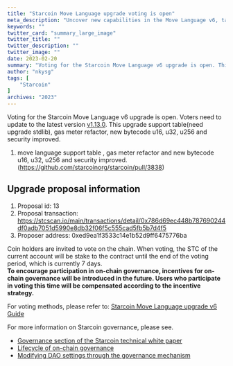 ```yaml
---
title: "Starcoin Move Language upgrade voting is open"
meta_description: "Uncover new capabilities in the Move Language v6, tailored for advanced blockchain development."
keywords: ""
twitter_card: "summary_large_image"
twitter_title: ""
twitter_description: ""
twitter_image: ""
date: 2023-02-20
summary: "Voting for the Starcoin Move Language v6 upgrade is open. This upgrade support move language table(need upgrade stdlib) and new bytecode u16, u32, u256 and security improved"
author: "nkysg"
tags: [
    "Starcoin"
]
archives: "2023"
---
```



Voting for the Starcoin Move Language v6 upgrade is open. Voters need to update to the latest version  [v1.13.0](https://github.com/starcoinorg/starcoin/releases/tag/v1.13.0). This upgrade support table(need upgrade stdlib), gas meter refactor, new bytecode u16, u32, u256 and security improved.


1. move language support table  , gas meter refactor and new bytecode u16, u32, u256 and security improved. (https://github.com/starcoinorg/starcoin/pull/3838)

## Upgrade proposal information

1. Proposal id: 13
2. Proposal transaction: https://stcscan.io/main/transactions/detail/0x786d69ec448b787690244df0adb7051d5990e8db32f06f5c555cad5fb5b7d4f5
3. Proposer address: 0xed9ea1f3533c14e1b52d9ff6475776ba


Coin holders are invited to vote on the chain. When voting, the STC of the current account will be stake to the contract until the end of the voting period, which is currently 7 days.  
**To encourage participation in on-chain governance, incentives for on-chain governance will be introduced in the future. Users who participate in voting this time will be compensated according to the incentive strategy.**

For voting methods, please refer to: [Starcoin Move Language upgrade v6 Guide](https://github.com/starcoinorg/starcoin/discussions/3852)

For more information on Starcoin governance, please see.

* [Governance section of the Starcoin technical white paper](https://starcoin.org/en/overview/technology_whitepaper/)
* [Lifecycle of on-chain governance](https://starcoin.org/en/developer/key_concepts/dao_governance/)
* [Modifying DAO settings through the governance mechanism](https://starcoin.org/en/developer/cli/modify_dao_config/)
